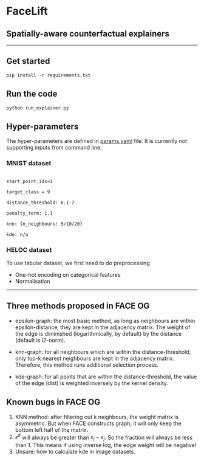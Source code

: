 # FaceLift 
## Spatially-aware counterfactual explainers

---
## Get started
``
pip install -r requirements.txt
``

## Run the code
``
python run_explainer.py
``

## Hyper-parameters
The hyper-parameters are defined in [params.yaml](/facelift/library/params.yaml) file. It is currently not supporting inputs from command line. 

### MNIST dataset
<code>
start_point_idx=1<br>
target_class = 9<br>
distance_threshold: 6.1-7<br>
penalty_term: 1.1<br>
knn: {n_neighbours: 5/10/20}<br>
kde: n/a
</code>

### HELOC dataset
To use tabular dataset, we first need to do preprocessing
- One-hot encoding on categorical features
- Normalisation 


---

## Three methods proposed in FACE OG
- epsilon-graph: the most basic method, as long as neighbours are within epsilon-distance, they are kept in the adjacency matrix. The weight of the edge is diminished (logarithmically, by default) by the distance (default is l2-norm).

- knn-graph: for all neighbours which are within the distance-threshold, only top-k nearest neighbours are kept in the adjacency matrix. Therefore, this method runs additional selection process. 

- kde-graph: for all points that are within the distance-threshold, the value of the edge (dist) is weighted inversely by the kernel density.

## Known bugs in FACE OG

1. KNN method: after filtering out k neighbours, the weight matrix is asymmetric. But when FACE constructs graph, it will only keep the bottom left half of the matrix.
2. $\epsilon^d$ will always be greater than $x_i-x_j$. So the fraction will always be less than 1. This means if using inverse log, the edge weight will be negative!
3. Unsure: how to calculate kde in image datasets.